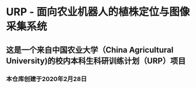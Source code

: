 # URP - 面向农业机器人的植株定位与图像采集系统
## 这是一个来自中国农业大学（China Agricultural University)的校内本科生科研训练计划（URP）项目
### 本仓库创建于2020年2月28日
